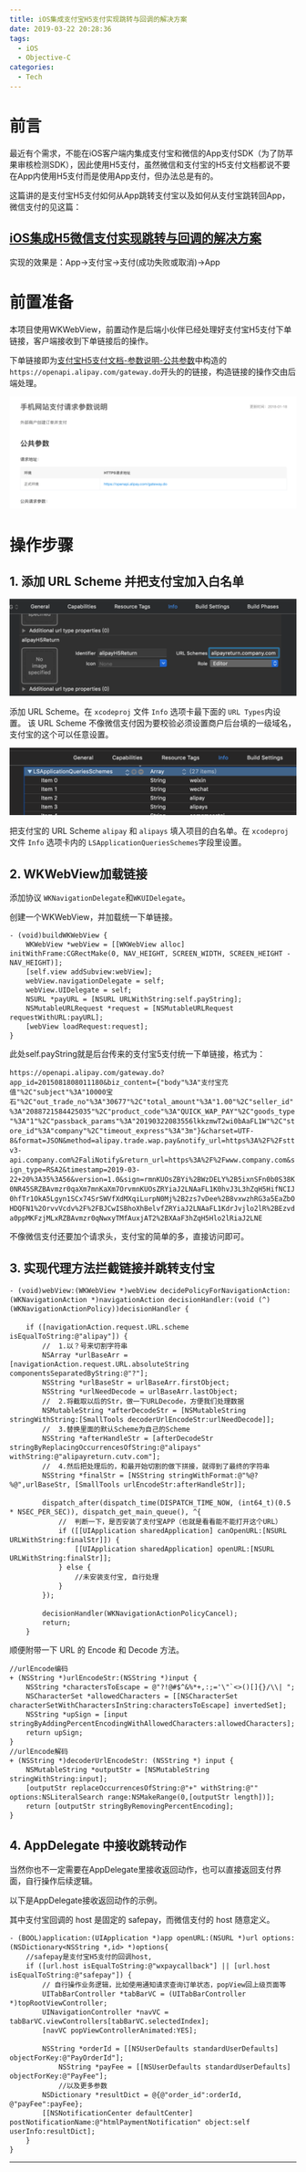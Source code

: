 ```yaml
---
title: iOS集成支付宝H5支付实现跳转与回调的解决方案
date: 2019-03-22 20:28:36
tags:
  - iOS
  - Objective-C
categories:
  - Tech
---
```

# 前言

最近有个需求，不能在iOS客户端内集成支付宝和微信的App支付SDK（为了防苹果审核检测SDK），因此使用H5支付，虽然微信和支付宝的H5支付文档都说不要在App内使用H5支付而是使用App支付，但办法总是有的。

这篇讲的是支付宝H5支付如何从App跳转支付宝以及如何从支付宝跳转回App，微信支付的见这篇：

## [iOS集成H5微信支付实现跳转与回调的解决方案](https://paaatrick.com/ios-wxpay-h5-solution/)

实现的效果是：App→支付宝→支付(成功失败或取消)→App


<!-- more -->

# 前置准备

本项目使用WKWebView，前置动作是后端小伙伴已经处理好支付宝H5支付下单链接，客户端接收到下单链接后的操作。

下单链接即为[支付宝H5支付文档-参数说明-公共参数](https://docs.open.alipay.com/203/107090/)中构造的`https://openapi.alipay.com/gateway.do`开头的的链接，构造链接的操作交由后端处理。

![](https://raw.githubusercontent.com/Fongim/personal_blog_image/master/image/20190322204641.png)

# 操作步骤

## 1. 添加 URL Scheme 并把支付宝加入白名单

![](https://raw.githubusercontent.com/Fongim/personal_blog_image/master/image/20190322175421.png)

添加 URL Scheme。在 `xcodeproj` 文件 `Info` 选项卡最下面的 `URL Types`内设置。 该 URL Scheme 不像微信支付因为要校验必须设置商户后台填的一级域名，支付宝的这个可以任意设置。


![](https://raw.githubusercontent.com/Fongim/personal_blog_image/master/image/20190322175420.png)

把支付宝的 URL Scheme `alipay` 和 `alipays` 填入项目的白名单。在 `xcodeproj` 文件 `Info` 选项卡内的 `LSApplicationQueriesSchemes`字段里设置。


## 2. WKWebView加载链接

添加协议 `WKNavigationDelegate`和`WKUIDelegate`。

创建一个WKWebView，并加载统一下单链接。

```objc
- (void)buildWKWebView {
    WKWebView *webView = [[WKWebView alloc] initWithFrame:CGRectMake(0, NAV_HEIGHT, SCREEN_WIDTH, SCREEN_HEIGHT - NAV_HEIGHT)];
    [self.view addSubview:webView];
    webView.navigationDelegate = self;
    webView.UIDelegate = self;
    NSURL *payURL = [NSURL URLWithString:self.payString];
    NSMutableURLRequest *request = [NSMutableURLRequest requestWithURL:payURL];
    [webView loadRequest:request];
}
```

此处self.payString就是后台传来的支付宝5支付统一下单链接，格式为：

`https://openapi.alipay.com/gateway.do?app_id=2015081808011180&biz_content={"body"%3A"支付宝充值"%2C"subject"%3A"10000宝石"%2C"out_trade_no"%3A"30677"%2C"total_amount"%3A"1.00"%2C"seller_id"%3A"2088721584425035"%2C"product_code"%3A"QUICK_WAP_PAY"%2C"goods_type"%3A"1"%2C"passback_params"%3A"20190322083556lkkzmwT2wi0bAaFL1W"%2C"store_id"%3A"company"%2C"timeout_express"%3A"3m"}&charset=UTF-8&format=JSON&method=alipay.trade.wap.pay&notify_url=https%3A%2F%2Fsttv3-api.company.com%2FaliNotify&return_url=https%3A%2F%2Fwww.company.com&sign_type=RSA2&timestamp=2019-03-22+20%3A35%3A56&version=1.0&sign=rmnKUOsZBYi%2BWzDELY%2B5ixnSFn0b0S38K0NR45SRZBAvmzr0qaXm7mnKaXm7OrvmnKUOsZRYiaJ2LNAaFL1K0hvJ3L3hZqH5HifNCIJ0hfTr1OkA5Lgyn1SCx74SrSWVfXdMXqiLurpN0Mj%2B2zs7vDee%2B8vxwzhRG3a5EaZbOHDQFN1%2OrvvVcdv%2F%2FBJCwISBhoXhBelvfZRYiaJ2LNAaFL1KdrJvjlo2lR%2BEzvda0ppMKFzjMLxRZBAvmzr0qNwxyTMfAuxjAT2%2BXAaF3hZqH5Hlo2lRiaJ2LNE`

不像微信支付还要加个请求头，支付宝的简单的多，直接访问即可。


## 3. 实现代理方法拦截链接并跳转支付宝

```objc
- (void)webView:(WKWebView *)webView decidePolicyForNavigationAction:(WKNavigationAction *)navigationAction decisionHandler:(void (^)(WKNavigationActionPolicy))decisionHandler {

    if ([navigationAction.request.URL.scheme isEqualToString:@"alipay"]) {
        //  1.以？号来切割字符串
        NSArray *urlBaseArr = [navigationAction.request.URL.absoluteString componentsSeparatedByString:@"?"];
        NSString *urlBaseStr = urlBaseArr.firstObject;
        NSString *urlNeedDecode = urlBaseArr.lastObject;
        //  2.将截取以后的Str，做一下URLDecode，方便我们处理数据
        NSMutableString *afterDecodeStr = [NSMutableString stringWithString:[SmallTools decoderUrlEncodeStr:urlNeedDecode]];
        //  3.替换里面的默认Scheme为自己的Scheme
        NSString *afterHandleStr = [afterDecodeStr stringByReplacingOccurrencesOfString:@"alipays" withString:@"alipayreturn.cutv.com"];
        //  4.然后把处理后的，和最开始切割的做下拼接，就得到了最终的字符串
        NSString *finalStr = [NSString stringWithFormat:@"%@?%@",urlBaseStr, [SmallTools urlEncodeStr:afterHandleStr]];
        
        dispatch_after(dispatch_time(DISPATCH_TIME_NOW, (int64_t)(0.5 * NSEC_PER_SEC)), dispatch_get_main_queue(), ^{
            //  判断一下，是否安装了支付宝APP（也就是看看能不能打开这个URL）
            if ([[UIApplication sharedApplication] canOpenURL:[NSURL URLWithString:finalStr]]) {
                [[UIApplication sharedApplication] openURL:[NSURL URLWithString:finalStr]];
            } else {
                //未安装支付宝, 自行处理
            }
        });
        
        decisionHandler(WKNavigationActionPolicyCancel);
        return;
    }
```


顺便附带一下 URL 的 Encode 和 Decode 方法。


```objc
//urlEncode编码
+ (NSString *)urlEncodeStr:(NSString *)input {
    NSString *charactersToEscape = @"?!@#$^&%*+,:;='\"`<>()[]{}/\\| ";
    NSCharacterSet *allowedCharacters = [[NSCharacterSet characterSetWithCharactersInString:charactersToEscape] invertedSet];
    NSString *upSign = [input stringByAddingPercentEncodingWithAllowedCharacters:allowedCharacters];
    return upSign;
}
//urlEncode解码
+ (NSString *)decoderUrlEncodeStr: (NSString *) input {
    NSMutableString *outputStr = [NSMutableString stringWithString:input];
    [outputStr replaceOccurrencesOfString:@"+" withString:@"" options:NSLiteralSearch range:NSMakeRange(0,[outputStr length])];
    return [outputStr stringByRemovingPercentEncoding];
}
```


## 4. AppDelegate 中接收跳转动作

当然你也不一定需要在AppDelegate里接收返回动作，也可以直接返回支付界面，自行操作后续逻辑。

以下是AppDelegate接收返回动作的示例。

其中支付宝回调的 host 是固定的 safepay，而微信支付的 host 随意定义。

```objc
- (BOOL)application:(UIApplication *)app openURL:(NSURL *)url options:(NSDictionary<NSString *,id> *)options{
    //safepay是支付宝H5支付的回调host, 
    if ([url.host isEqualToString:@"wxpaycallback"] || [url.host isEqualToString:@"safepay"]) {
        // 自行操作业务逻辑，比如使用通知请求查询订单状态，popView回上级页面等
        UITabBarController *tabBarVC = (UITabBarController *)topRootViewController;
        UINavigationController *navVC = tabBarVC.viewControllers[tabBarVC.selectedIndex];
        [navVC popViewControllerAnimated:YES];
        
        NSString *orderId = [[NSUserDefaults standardUserDefaults] objectForKey:@"PayOrderId"];
            NSString *payFee = [[NSUserDefaults standardUserDefaults] objectForKey:@"PayFee"];
            //以及更多参数
        NSDictionary *resultDict = @{@"order_id":orderId, @"payFee":payFee};
        [[NSNotificationCenter defaultCenter] postNotificationName:@"htmlPaymentNotification" object:self userInfo:resultDict];
    }
}
```

---
